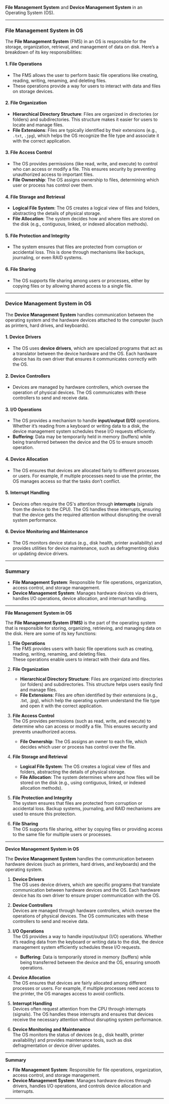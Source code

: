**File Management System** and **Device Management System** in an Operating System (OS).

---

### **File Management System in OS**

The **File Management System** (FMS) in an OS is responsible for the storage, organization, retrieval, and management of data on disk. Here’s a breakdown of its key responsibilities:

#### 1. **File Operations**
   - The FMS allows the user to perform basic file operations like creating, reading, writing, renaming, and deleting files.
   - These operations provide a way for users to interact with data and files on storage devices.

#### 2. **File Organization**
   - **Hierarchical Directory Structure**: Files are organized in directories (or folders) and subdirectories. This structure makes it easier for users to locate and manage files.
   - **File Extensions**: Files are typically identified by their extensions (e.g., `.txt`, `.jpg`), which helps the OS recognize the file type and associate it with the correct application.

#### 3. **File Access Control**
   - The OS provides permissions (like read, write, and execute) to control who can access or modify a file. This ensures security by preventing unauthorized access to important files.
   - **File Ownership**: The OS assigns ownership to files, determining which user or process has control over them.

#### 4. **File Storage and Retrieval**
   - **Logical File System**: The OS creates a logical view of files and folders, abstracting the details of physical storage.
   - **File Allocation**: The system decides how and where files are stored on the disk (e.g., contiguous, linked, or indexed allocation methods).

#### 5. **File Protection and Integrity**
   - The system ensures that files are protected from corruption or accidental loss. This is done through mechanisms like backups, journaling, or even RAID systems.

#### 6. **File Sharing**
   - The OS supports file sharing among users or processes, either by copying files or by allowing shared access to a single file.

---

### **Device Management System in OS**

The **Device Management System** handles communication between the operating system and the hardware devices attached to the computer (such as printers, hard drives, and keyboards).

#### 1. **Device Drivers**
   - The OS uses **device drivers**, which are specialized programs that act as a translator between the device hardware and the OS. Each hardware device has its own driver that ensures it communicates correctly with the OS.

#### 2. **Device Controllers**
   - Devices are managed by hardware controllers, which oversee the operation of physical devices. The OS communicates with these controllers to send and receive data.

#### 3. **I/O Operations**
   - The OS provides a mechanism to handle **input/output (I/O)** operations. Whether it’s reading from a keyboard or writing data to a disk, the device management system schedules these I/O requests efficiently.
   - **Buffering**: Data may be temporarily held in memory (buffers) while being transferred between the device and the OS to ensure smooth operation.

#### 4. **Device Allocation**
   - The OS ensures that devices are allocated fairly to different processes or users. For example, if multiple processes need to use the printer, the OS manages access so that the tasks don’t conflict.

#### 5. **Interrupt Handling**
   - Devices often require the OS's attention through **interrupts** (signals from the device to the CPU). The OS handles these interrupts, ensuring that the device gets the required attention without disrupting the overall system performance.

#### 6. **Device Monitoring and Maintenance**
   - The OS monitors device status (e.g., disk health, printer availability) and provides utilities for device maintenance, such as defragmenting disks or updating device drivers.

---

### **Summary**
- **File Management System**: Responsible for file operations, organization, access control, and storage management.
- **Device Management System**: Manages hardware devices via drivers, handles I/O operations, device allocation, and interrupt handling.


----


**File Management System in OS**

The **File Management System (FMS)** is the part of the operating system that is responsible for storing, organizing, retrieving, and managing data on the disk. Here are some of its key functions:

1. **File Operations**  
   The FMS provides users with basic file operations such as creating, reading, writing, renaming, and deleting files.  
   These operations enable users to interact with their data and files.

2. **File Organization**  
   - **Hierarchical Directory Structure**: Files are organized into directories (or folders) and subdirectories. This structure helps users easily find and manage files.  
   - **File Extensions**: Files are often identified by their extensions (e.g., .txt, .jpg), which help the operating system understand the file type and open it with the correct application.

3. **File Access Control**  
   The OS provides permissions (such as read, write, and execute) to determine who can access or modify a file. This ensures security and prevents unauthorized access.  
   - **File Ownership**: The OS assigns an owner to each file, which decides which user or process has control over the file.

4. **File Storage and Retrieval**  
   - **Logical File System**: The OS creates a logical view of files and folders, abstracting the details of physical storage.  
   - **File Allocation**: The system determines where and how files will be stored on the disk (e.g., using contiguous, linked, or indexed allocation methods).

5. **File Protection and Integrity**  
   The system ensures that files are protected from corruption or accidental loss. Backup systems, journaling, and RAID mechanisms are used to ensure this protection.

6. **File Sharing**  
   The OS supports file sharing, either by copying files or providing access to the same file for multiple users or processes.

---

**Device Management System in OS**

The **Device Management System** handles the communication between hardware devices (such as printers, hard drives, and keyboards) and the operating system.

1. **Device Drivers**  
   The OS uses device drivers, which are specific programs that translate communication between hardware devices and the OS. Each hardware device has its own driver to ensure proper communication with the OS.

2. **Device Controllers**  
   Devices are managed through hardware controllers, which oversee the operations of physical devices. The OS communicates with these controllers to send and receive data.

3. **I/O Operations**  
   The OS provides a way to handle input/output (I/O) operations. Whether it’s reading data from the keyboard or writing data to the disk, the device management system efficiently schedules these I/O requests.  
   - **Buffering**: Data is temporarily stored in memory (buffers) while being transferred between the device and the OS, ensuring smooth operations.

4. **Device Allocation**  
   The OS ensures that devices are fairly allocated among different processes or users. For example, if multiple processes need access to the printer, the OS manages access to avoid conflicts.

5. **Interrupt Handling**  
   Devices often request attention from the CPU through interrupts (signals). The OS handles these interrupts and ensures that devices receive the necessary attention without disrupting system performance.

6. **Device Monitoring and Maintenance**  
   The OS monitors the status of devices (e.g., disk health, printer availability) and provides maintenance tools, such as disk defragmentation or device driver updates.

---

**Summary**  
- **File Management System**: Responsible for file operations, organization, access control, and storage management.  
- **Device Management System**: Manages hardware devices through drivers, handles I/O operations, and controls device allocation and interrupts.

---


